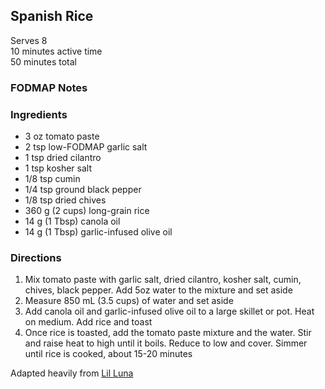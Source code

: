 ## Spanish Rice

Serves 8  
10 minutes active time  
50 minutes total  

### FODMAP Notes

### Ingredients
* 3 oz tomato paste
* 2 tsp low-FODMAP garlic salt
* 1 tsp dried cilantro
* 1 tsp kosher salt
* 1/8 tsp cumin
* 1/4 tsp ground black pepper
* 1/8 tsp dried chives
* 360 g (2 cups) long-grain rice
* 14 g (1 Tbsp) canola oil
* 14 g (1 Tbsp) garlic-infused olive oil


### Directions
1. Mix tomato paste with garlic salt, dried cilantro, kosher salt, cumin, chives, black pepper. Add 5oz water to the mixture and set aside
1. Measure 850 mL (3.5 cups) of water and set aside
1. Add canola oil and garlic-infused olive oil to a large skillet or pot. Heat on medium. Add rice and toast
1. Once rice is toasted, add the tomato paste mixture and the water. Stir and raise heat to high until it boils. Reduce to low and cover. Simmer until rice is cooked, about 15-20 minutes

Adapted heavily from [Lil Luna](https://lilluna.com/food-tutorial-spanish-rice/)
